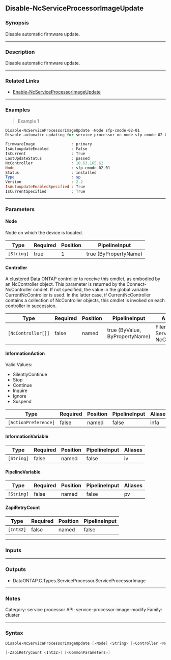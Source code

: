Disable-NcServiceProcessorImageUpdate
-------------------------------------

### Synopsis
Disable automatic firmware update.

---

### Description

Disable automatic firmware update.

---

### Related Links
* [Enable-NcServiceProcessorImageUpdate](Enable-NcServiceProcessorImageUpdate)

---

### Examples
> Example 1

```PowerShell
Disable-NcServiceProcessorImageUpdate -Node sfp-cmode-02-01
Disable automatic updating for service processor on node sfp-cmode-02-01.

FirmwareImage                : primary
IsAutoupdateEnabled          : False
IsCurrent                    : True
LastUpdateStatus             : passed
NcController                 : 10.63.165.62
Node                         : sfp-cmode-02-01
Status                       : installed
Type                         : sp
Version                      : 2.2
IsAutoupdateEnabledSpecified : True
IsCurrentSpecified           : True

```

---

### Parameters
#### **Node**
Node on which the device is located.

|Type      |Required|Position|PipelineInput        |
|----------|--------|--------|---------------------|
|`[String]`|true    |1       |true (ByPropertyName)|

#### **Controller**
A clustered Data ONTAP controller to receive this cmdlet, as embodied by an NcController object.  This parameter is returned by the Connect-NcController cmdlet.  If not specified, the value in the global variable CurrentNcController is used.  In the latter case, if CurrentNcController contains a collection of NcController objects, this cmdlet is invoked on each controller in succession.

|Type              |Required|Position|PipelineInput                 |Aliases                          |
|------------------|--------|--------|------------------------------|---------------------------------|
|`[NcController[]]`|false   |named   |true (ByValue, ByPropertyName)|Filer<br/>Server<br/>NcController|

#### **InformationAction**

Valid Values:

* SilentlyContinue
* Stop
* Continue
* Inquire
* Ignore
* Suspend

|Type                |Required|Position|PipelineInput|Aliases|
|--------------------|--------|--------|-------------|-------|
|`[ActionPreference]`|false   |named   |false        |infa   |

#### **InformationVariable**

|Type      |Required|Position|PipelineInput|Aliases|
|----------|--------|--------|-------------|-------|
|`[String]`|false   |named   |false        |iv     |

#### **PipelineVariable**

|Type      |Required|Position|PipelineInput|Aliases|
|----------|--------|--------|-------------|-------|
|`[String]`|false   |named   |false        |pv     |

#### **ZapiRetryCount**

|Type     |Required|Position|PipelineInput|
|---------|--------|--------|-------------|
|`[Int32]`|false   |named   |false        |

---

### Inputs

---

### Outputs
* DataONTAP.C.Types.ServiceProcessor.ServiceProcessorImage

---

### Notes
Category: service processor
API: service-processor-image-modify
Family: cluster

---

### Syntax
```PowerShell
Disable-NcServiceProcessorImageUpdate [-Node] <String> [-Controller <NcController[]>] [-InformationAction <ActionPreference>] [-InformationVariable <String>] [-PipelineVariable <String>] 
```
```PowerShell
[-ZapiRetryCount <Int32>] [<CommonParameters>]
```
